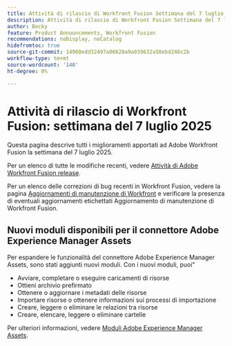 ```yaml
---
title: Attività di rilascio di Workfront Fusion Settimana del 7 luglio 2025
description: Attività di rilascio di Workfront Fusion Settimana del 7 luglio 2025
author: Becky
feature: Product Announcements, Workfront Fusion
recommendations: noDisplay, noCatalog
hidefromtoc: true
source-git-commit: 14960edd32497a06620a9a039632a58ebd246c2b
workflow-type: tm+mt
source-wordcount: '148'
ht-degree: 0%

---
```


# Attività di rilascio di Workfront Fusion: settimana del 7 luglio 2025

Questa pagina descrive tutti i miglioramenti apportati ad Adobe Workfront Fusion la settimana del 7 luglio 2025.

Per un elenco di tutte le modifiche recenti, vedere [Attività di Adobe Workfront Fusion release](/help/workfront-fusion/fusion-product-releases/fusion-release-activity.md).

Per un elenco delle correzioni di bug recenti in Workfront Fusion, vedere la pagina [Aggiornamenti di manutenzione di Workfront](https://experienceleague.adobe.com/it/docs/workfront-known-issues/releases/current-updates) e verificare la presenza di eventuali aggiornamenti etichettati Aggiornamento di manutenzione di Workfront Fusion.

## Nuovi moduli disponibili per il connettore Adobe Experience Manager Assets

Per espandere le funzionalità del connettore Adobe Experience Manager Assets, sono stati aggiunti nuovi moduli. Con i nuovi moduli, puoi&quot;

* Avviare, completare o eseguire caricamenti di risorse
* Ottieni archivio prefirmato
* Ottenere o aggiornare i metadati delle risorse
* Importare risorse o ottenere informazioni sui processi di importazione
* Creare, leggere o eliminare le relazioni tra risorse
* Creare, elencare, leggere o eliminare cartelle

Per ulteriori informazioni, vedere [Moduli Adobe Experience Manager Assets](/help/workfront-fusion/references/apps-and-modules/adobe-connectors/aem-assets-modules.md).
